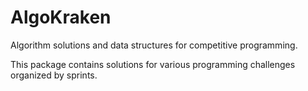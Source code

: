 # AlgoKraken

Algorithm solutions and data structures for competitive programming.

This package contains solutions for various programming challenges organized by sprints.